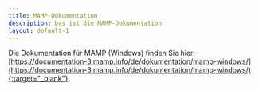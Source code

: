 ```yaml
---
title: MAMP-Dokumentation
description: Das ist die MAMP-Dokumentation
layout: default-1
---
```


Die Dokumentation für MAMP (Windows) finden Sie hier: [https://documentation-3.mamp.info/de/dokumentation/mamp-windows/](https://documentation-3.mamp.info/de/dokumentation/mamp-windows/){:target="_blank"}.
